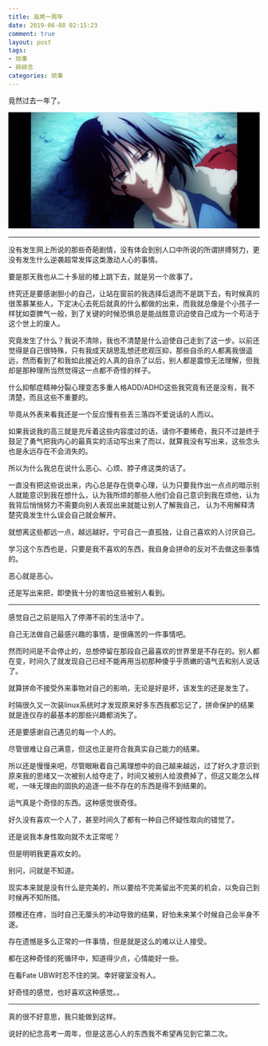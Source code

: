 ```yaml
---
title: 高烤一周年
date: 2019-06-08 02:15:23
comment: true
layout: post
tags:
- 琐事
- 碎碎念
categories: 琐事
---
```


竟然过去一年了。

<!--more-->

![](images/hikari.jpg)

---

没有发生网上所说的那些奇葩剧情，没有体会到别人口中所说的所谓拼搏努力，更没有发生什么逆袭超常发挥这类激动人心的事情。

要是那天我也从二十多层的楼上跳下去，就是另一个故事了。

终究还是要感谢胆小的自己，让站在窗前的我选择后退而不是跳下去，有时候真的很羡慕某些人，下定决心去死后就真的什么都做的出来，而我就总像是个小孩子一样犹如耍脾气一般，到了关键的时候恐惧总是能战胜意识迫使自己成为一个苟活于这个世上的废人。

究竟发生了什么？我说不清除，我也不清楚是什么迫使自己走到了这一步。以前还觉得是自己很特殊，只有我成天胡思乱想还悲观压抑，那些自杀的人都离我很遥远，然而看到了和我如此接近的人真的自杀了以后，别人都是震惊无法理解，但我却是那种理所当然觉得这一点都不奇怪的样子。

什么抑郁症精神分裂心理变态多重人格ADD/ADHD这些我究竟有还是没有，我不清楚，而且这些不重要的。

毕竟从外表来看我还是一个反应慢有些丢三落四不爱说话的人而以。

如果我说我的高三就是充斥着这些内容度过的话，请你不要稀奇，我只不过是终于鼓足了勇气把我内心的最真实的活动写出来了而以，就算我没有写出来，这些念头也是永远存在不会消失的。

所以为什么我总在说什么恶心、心烦、脖子疼这类的话了。

一直没有把这些说出来，内心总是存在侥幸心理，认为只要我作出一点点的暗示别人就能意识到我在想什么，认为我所烦的那些人他们会自己意识到我在烦他，认为我背后悄悄努力不需要向别人表现出来就能让别人了解我自己， 认为不用解释清楚究竟发生什么误会自己就会解开。

就想离这些都远一点，越远越好。宁可自己一直孤独，让自己喜欢的人讨厌自己。

学习这个东西也是，只要是我不喜欢的东西，我自身会拼命的反对不去做这些事情的。

恶心就是恶心。

还是写出来把，即使我十分的害怕这些被别人看到。

---

感觉自己之前是陷入了停滞不前的生活中了。

自己无法做自己最感兴趣的事情，是很痛苦的一件事情吧。

然而时间是不会停止的，总想停留在那段自己最喜欢的世界里是不存在的。别人都在变，时间久了就发现自己已经不能再用当初那种傻乎乎质嫩的语气去和别人说话了。

就算拼命不接受外来事物对自己的影响，无论是好是坏，该发生的还是发生了。

时隔很久又一次装linux系统时才发现原来好多东西我都忘记了，拼命保护的结果就是连仅存的最基本的那些兴趣都消失了。

还是要感谢自己遇见的每一个人的。

尽管很难让自己满意，但这也正是符合我真实自己能力的结果。

所以还是慢慢来吧，尽管眼瞅着自己离理想中的自己越来越远，过了好久才意识到原来我的思绪又一次被别人给夺走了，时间又被别人给浪费掉了，但这又能怎么样呢，一味无理由的固执的追逐一些不存在的东西是得不到结果的。

运气真是个奇怪的东西。这种感觉很奇怪。

好久没有喜欢一个人了，甚至时间久了都有一种自己怀疑性取向的错觉了。

还是说我本身性取向就不太正常呢？

但是明明我更喜欢女的。

别问，问就是不知道。

现实本来就是没有什么是完美的，所以要给不完美留出不完美的机会，以免自己到时候再不知所措。

颈椎还在疼，当时自己无厘头的冲动导致的结果，好怕未来某个时候自己会半身不遂。

存在遗憾是多么正常的一件事情，但是就是这么的难以让人接受。

都在这种奇怪的死循环中，知道得少点，心情能好一些。

在看Fate UBW时忍不住的哭。幸好寝室没有人。

好奇怪的感觉，也好喜欢这种感觉。。

---

真的很不好意思，我只能做到这样。

说好的纪念高考一周年，但是这恶心人的东西我不希望再见到它第二次。
